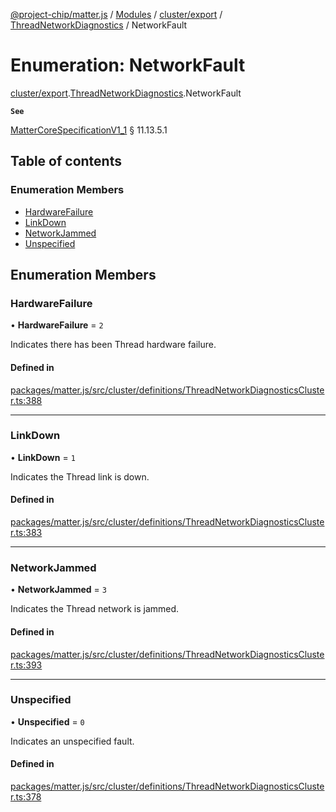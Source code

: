 [@project-chip/matter.js](../README.md) / [Modules](../modules.md) / [cluster/export](../modules/cluster_export.md) / [ThreadNetworkDiagnostics](../modules/cluster_export.ThreadNetworkDiagnostics.md) / NetworkFault

# Enumeration: NetworkFault

[cluster/export](../modules/cluster_export.md).[ThreadNetworkDiagnostics](../modules/cluster_export.ThreadNetworkDiagnostics.md).NetworkFault

**`See`**

[MatterCoreSpecificationV1_1](../interfaces/spec_export.MatterCoreSpecificationV1_1.md) § 11.13.5.1

## Table of contents

### Enumeration Members

- [HardwareFailure](cluster_export.ThreadNetworkDiagnostics.NetworkFault.md#hardwarefailure)
- [LinkDown](cluster_export.ThreadNetworkDiagnostics.NetworkFault.md#linkdown)
- [NetworkJammed](cluster_export.ThreadNetworkDiagnostics.NetworkFault.md#networkjammed)
- [Unspecified](cluster_export.ThreadNetworkDiagnostics.NetworkFault.md#unspecified)

## Enumeration Members

### HardwareFailure

• **HardwareFailure** = ``2``

Indicates there has been Thread hardware failure.

#### Defined in

[packages/matter.js/src/cluster/definitions/ThreadNetworkDiagnosticsCluster.ts:388](https://github.com/project-chip/matter.js/blob/b7330d72/packages/matter.js/src/cluster/definitions/ThreadNetworkDiagnosticsCluster.ts#L388)

___

### LinkDown

• **LinkDown** = ``1``

Indicates the Thread link is down.

#### Defined in

[packages/matter.js/src/cluster/definitions/ThreadNetworkDiagnosticsCluster.ts:383](https://github.com/project-chip/matter.js/blob/b7330d72/packages/matter.js/src/cluster/definitions/ThreadNetworkDiagnosticsCluster.ts#L383)

___

### NetworkJammed

• **NetworkJammed** = ``3``

Indicates the Thread network is jammed.

#### Defined in

[packages/matter.js/src/cluster/definitions/ThreadNetworkDiagnosticsCluster.ts:393](https://github.com/project-chip/matter.js/blob/b7330d72/packages/matter.js/src/cluster/definitions/ThreadNetworkDiagnosticsCluster.ts#L393)

___

### Unspecified

• **Unspecified** = ``0``

Indicates an unspecified fault.

#### Defined in

[packages/matter.js/src/cluster/definitions/ThreadNetworkDiagnosticsCluster.ts:378](https://github.com/project-chip/matter.js/blob/b7330d72/packages/matter.js/src/cluster/definitions/ThreadNetworkDiagnosticsCluster.ts#L378)
